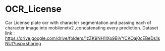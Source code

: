 # OCR_License
Car License plate ocr with character segmentation and passing each of character image into mobilenetv2 ,concatenating every prediction.
Dataset link : https://drive.google.com/drive/folders/1zZK9NH1IXo9BiVYCKOaj0cEBeDs1sNUt?usp=sharing
